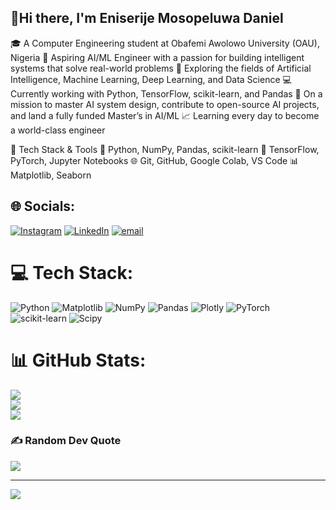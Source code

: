 ## 👋Hi there, I'm Eniserije Mosopeluwa Daniel

🎓 A Computer Engineering student at Obafemi Awolowo University (OAU), Nigeria
🤖 Aspiring AI/ML Engineer with a passion for building intelligent systems that solve real-world problems
🧠 Exploring the fields of Artificial Intelligence, Machine Learning, Deep Learning, and Data Science
💻 Currently working with Python, TensorFlow, scikit-learn, and Pandas
🚀 On a mission to master AI system design, contribute to open-source AI projects, and land a fully funded Master’s in AI/ML
📈 Learning every day to become a world-class engineer

🔧 Tech Stack & Tools
🐍 Python, NumPy, Pandas, scikit-learn
🧠 TensorFlow, PyTorch, Jupyter Notebooks
🌐 Git, GitHub, Google Colab, VS Code
📊 Matplotlib, Seaborn


## 🌐 Socials:
[![Instagram](https://img.shields.io/badge/Instagram-%23E4405F.svg?logo=Instagram&logoColor=white)](https://instagram.com/_mosopeee) [![LinkedIn](https://img.shields.io/badge/LinkedIn-%230077B5.svg?logo=linkedin&logoColor=white)](https://linkedin.com/in/eniserijemosope) [![email](https://img.shields.io/badge/Email-D14836?logo=gmail&logoColor=white)](mailto:eniserijemosope@gmail.com) 

# 💻 Tech Stack:
![Python](https://img.shields.io/badge/python-3670A0?style=for-the-badge&logo=python&logoColor=ffdd54) ![Matplotlib](https://img.shields.io/badge/Matplotlib-%23ffffff.svg?style=for-the-badge&logo=Matplotlib&logoColor=black) ![NumPy](https://img.shields.io/badge/numpy-%23013243.svg?style=for-the-badge&logo=numpy&logoColor=white) ![Pandas](https://img.shields.io/badge/pandas-%23150458.svg?style=for-the-badge&logo=pandas&logoColor=white) ![Plotly](https://img.shields.io/badge/Plotly-%233F4F75.svg?style=for-the-badge&logo=plotly&logoColor=white) ![PyTorch](https://img.shields.io/badge/PyTorch-%23EE4C2C.svg?style=for-the-badge&logo=PyTorch&logoColor=white) ![scikit-learn](https://img.shields.io/badge/scikit--learn-%23F7931E.svg?style=for-the-badge&logo=scikit-learn&logoColor=white) ![Scipy](https://img.shields.io/badge/SciPy-%230C55A5.svg?style=for-the-badge&logo=scipy&logoColor=%white)
# 📊 GitHub Stats:
![](https://github-readme-stats.vercel.app/api?username=eniserijemosope&theme=bear&hide_border=false&include_all_commits=false&count_private=false)<br/>
![](https://nirzak-streak-stats.vercel.app/?user=eniserijemosope&theme=bear&hide_border=false)<br/>
![](https://github-readme-stats.vercel.app/api/top-langs/?username=eniserijemosope&theme=bear&hide_border=false&include_all_commits=false&count_private=false&layout=compact)

### ✍️ Random Dev Quote
![](https://quotes-github-readme.vercel.app/api?type=horizontal&theme=radical)

---
[![](https://visitcount.itsvg.in/api?id=eniserijemosope&icon=0&color=0)](https://visitcount.itsvg.in)

<!-- Proudly created with GPRM ( https://gprm.itsvg.in ) -->
